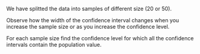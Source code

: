 We have splitted the data into samples of different size (20 or 50). 

Observe how the width of the confidence interval changes when you increase the sample size or as you increase the confidence level.

For each sample size find the confidence level for which all the confidence intervals contain the population value.
